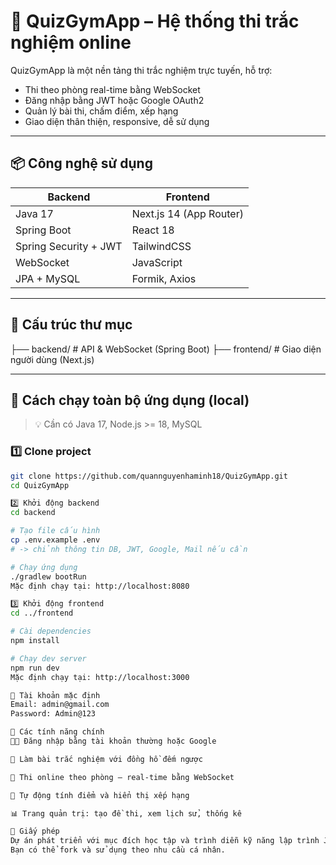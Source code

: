 # 🧠 QuizGymApp – Hệ thống thi trắc nghiệm online

QuizGymApp là một nền tảng thi trắc nghiệm trực tuyến, hỗ trợ:
- Thi theo phòng real-time bằng WebSocket
- Đăng nhập bằng JWT hoặc Google OAuth2
- Quản lý bài thi, chấm điểm, xếp hạng
- Giao diện thân thiện, responsive, dễ sử dụng

---

## 📦 Công nghệ sử dụng

| Backend               | Frontend           |
|----------------------|--------------------|
| Java 17              | Next.js 14 (App Router) |
| Spring Boot          | React 18           |
| Spring Security + JWT| TailwindCSS        |
| WebSocket            | JavaScript         |
| JPA + MySQL          | Formik, Axios      |

---

## 📁 Cấu trúc thư mục

├── backend/ # API & WebSocket (Spring Boot)
├── frontend/ # Giao diện người dùng (Next.js)


---

## 🚀 Cách chạy toàn bộ ứng dụng (local)

> 💡 Cần có Java 17, Node.js >= 18, MySQL

### 1️⃣ Clone project

```bash
git clone https://github.com/quannguyenhaminh18/QuizGymApp.git
cd QuizGymApp

2️⃣ Khởi động backend
cd backend

# Tạo file cấu hình
cp .env.example .env
# -> chỉnh thông tin DB, JWT, Google, Mail nếu cần

# Chạy ứng dụng
./gradlew bootRun
Mặc định chạy tại: http://localhost:8080

3️⃣ Khởi động frontend
cd ../frontend

# Cài dependencies
npm install

# Chạy dev server
npm run dev
Mặc định chạy tại: http://localhost:3000

🧪 Tài khoản mặc định
Email: admin@gmail.com
Password: Admin@123

🎯 Các tính năng chính
🧑‍🎓 Đăng nhập bằng tài khoản thường hoặc Google

📝 Làm bài trắc nghiệm với đồng hồ đếm ngược

💬 Thi online theo phòng – real-time bằng WebSocket

🧮 Tự động tính điểm và hiển thị xếp hạng

📊 Trang quản trị: tạo đề thi, xem lịch sử, thống kê

📄 Giấy phép
Dự án phát triển với mục đích học tập và trình diễn kỹ năng lập trình Java Fullstack.
Bạn có thể fork và sử dụng theo nhu cầu cá nhân.

